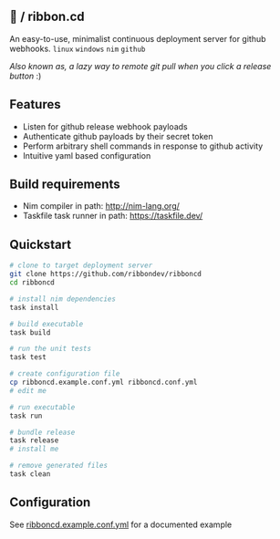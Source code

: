 ## :ribbon: / ribbon.cd
An easy-to-use, minimalist continuous deployment server for github webhooks. `linux` `windows` `nim` `github`

*Also known as, a lazy way to remote git pull when you click a release button* :)
## Features
- Listen for github release webhook payloads
- Authenticate github payloads by their secret token
- Perform arbitrary shell commands in response to github activity
- Intuitive yaml based configuration

## Build requirements
- Nim compiler in path: http://nim-lang.org/
- Taskfile task runner in path: https://taskfile.dev/

## Quickstart
```sh
# clone to target deployment server
git clone https://github.com/ribbondev/ribboncd
cd ribboncd

# install nim dependencies
task install

# build executable
task build

# run the unit tests
task test

# create configuration file
cp ribboncd.example.conf.yml ribboncd.conf.yml
# edit me

# run executable
task run

# bundle release
task release
# install me

# remove generated files
task clean
```

## Configuration
See [ribboncd.example.conf.yml](./ribboncd.example.conf.yml) for a documented example
